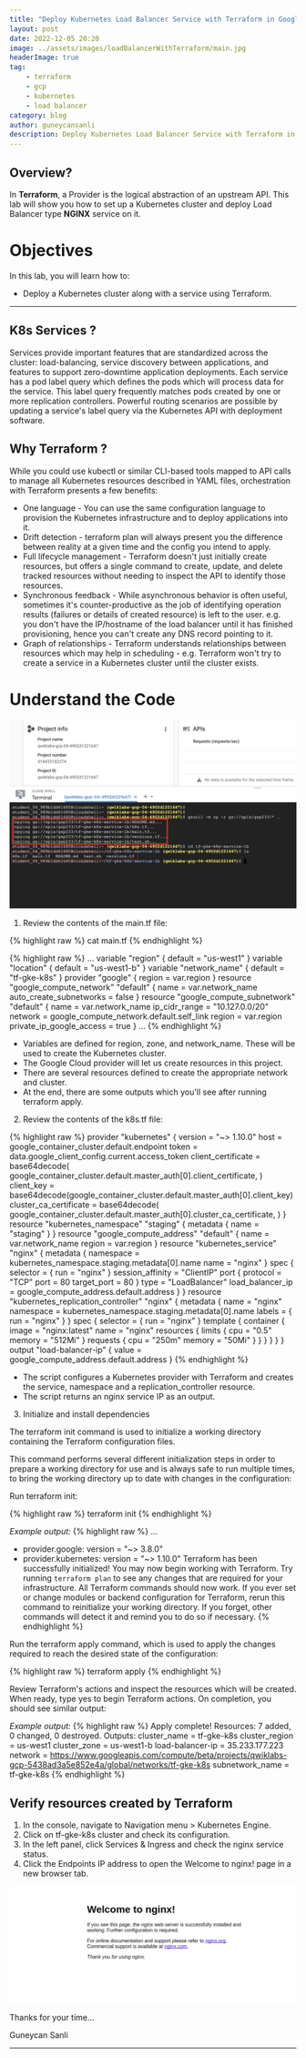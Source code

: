 ```yaml
---
title: "Deploy Kubernetes Load Balancer Service with Terraform in Google Cloud"
layout: post
date: 2022-12-05 20:20
image: ../assets/images/loadBalancerWithTerraform/main.jpg
headerImage: true
tag:
    - terraform
    - gcp
    - kubernetes
    - load balancer
category: blog
author: guneycansanli
description: Deploy Kubernetes Load Balancer Service with Terraform in Google Cloud
---
```


## Overview?

In **Terraform**, a Provider is the logical abstraction of an upstream API. This lab will show you how to set up a Kubernetes cluster and deploy Load Balancer type **NGINX** service on it.


# Objectives

In this lab, you will learn how to:

- Deploy a Kubernetes cluster along with a service using Terraform.

---

## K8s Services ?

Services provide important features that are standardized across the cluster: load-balancing, service discovery between applications, and features to support zero-downtime application deployments. Each service has a pod label query which defines the pods which will process data for the service. This label query frequently matches pods created by one or more replication controllers. Powerful routing scenarios are possible by updating a service's label query via the Kubernetes API with deployment software.

## Why Terraform ?

While you could use kubectl or similar CLI-based tools mapped to API calls to manage all Kubernetes resources described in YAML files, orchestration with Terraform presents a few benefits:

- One language - You can use the same configuration language to provision the Kubernetes infrastructure and to deploy applications into it.
- Drift detection - terraform plan will always present you the difference between reality at a given time and the config you intend to apply.
- Full lifecycle management - Terraform doesn't just initially create resources, but offers a single command to create, update, and delete tracked resources without needing to inspect the API to identify those resources.
- Synchronous feedback - While asynchronous behavior is often useful, sometimes it's counter-productive as the job of identifying operation results (failures or details of created resource) is left to the user. e.g. you don't have the IP/hostname of the load balancer until it has finished provisioning, hence you can't create any DNS record pointing to it.
- Graph of relationships - Terraform understands relationships between resources which may help in scheduling - e.g. Terraform won't try to create a service in a Kubernetes cluster until the cluster exists.


# Understand the Code

![terra1][1]


1. Review the contents of the main.tf file:

{% highlight raw %}
cat main.tf
{% endhighlight %}


{% highlight raw %}
...
variable "region" {
  default = "us-west1"
}
variable "location" {
  default = "us-west1-b"
}
variable "network_name" {
  default = "tf-gke-k8s"
}
provider "google" {
  region = var.region
}
resource "google_compute_network" "default" {
  name                    = var.network_name
  auto_create_subnetworks = false
}
resource "google_compute_subnetwork" "default" {
  name                     = var.network_name
  ip_cidr_range            = "10.127.0.0/20"
  network                  = google_compute_network.default.self_link
  region                   = var.region
  private_ip_google_access = true
}
...
{% endhighlight %} 

- Variables are defined for region, zone, and network_name. These will be used to create the Kubernetes cluster.
- The Google Cloud provider will let us create resources in this project.
- There are several resources defined to create the appropriate network and cluster.
- At the end, there are some outputs which you'll see after running terraform apply.


2. Review the contents of the k8s.tf file:

{% highlight raw %}
provider "kubernetes" {
  version = "~> 1.10.0"
  host    = google_container_cluster.default.endpoint
  token   = data.google_client_config.current.access_token
  client_certificate = base64decode(
    google_container_cluster.default.master_auth[0].client_certificate,
  )
  client_key = base64decode(google_container_cluster.default.master_auth[0].client_key)
  cluster_ca_certificate = base64decode(
    google_container_cluster.default.master_auth[0].cluster_ca_certificate,
  )
}
resource "kubernetes_namespace" "staging" {
  metadata {
    name = "staging"
  }
}
resource "google_compute_address" "default" {
  name   = var.network_name
  region = var.region
}
resource "kubernetes_service" "nginx" {
  metadata {
    namespace = kubernetes_namespace.staging.metadata[0].name
    name      = "nginx"
  }
  spec {
    selector = {
      run = "nginx"
    }
    session_affinity = "ClientIP"
    port {
      protocol    = "TCP"
      port        = 80
      target_port = 80
    }
    type             = "LoadBalancer"
    load_balancer_ip = google_compute_address.default.address
  }
}
resource "kubernetes_replication_controller" "nginx" {
  metadata {
    name      = "nginx"
    namespace = kubernetes_namespace.staging.metadata[0].name
    labels = {
      run = "nginx"
    }
  }
  spec {
    selector = {
      run = "nginx"
    }
    template {
      container {
        image = "nginx:latest"
        name  = "nginx"
        resources {
          limits {
            cpu    = "0.5"
            memory = "512Mi"
          }
          requests {
            cpu    = "250m"
            memory = "50Mi"
          }
        }
      }
    }
  }
}
output "load-balancer-ip" {
  value = google_compute_address.default.address
}
{% endhighlight %}

- The script configures a Kubernetes provider with Terraform and creates the service, namespace and a replication_controller resource.
- The script returns an nginx service IP as an output.


3. Initialize and install dependencies

The terraform init command is used to initialize a working directory containing the Terraform configuration files.

This command performs several different initialization steps in order to prepare a working directory for use and is always safe to run multiple times, to bring the working directory up to date with changes in the configuration:

Run terraform init:

{% highlight raw %}
terraform init
{% endhighlight %}

*Example output:*
{% highlight raw %}
...
* provider.google: version = "~> 3.8.0"
* provider.kubernetes: version = "~> 1.10.0"
Terraform has been successfully initialized!
You may now begin working with Terraform. Try running `terraform plan` to see
any changes that are required for your infrastructure. All Terraform commands
should now work.
If you ever set or change modules or backend configuration for Terraform,
rerun this command to reinitialize your working directory. If you forget, other
commands will detect it and remind you to do so if necessary.
{% endhighlight %}

Run the terraform apply command, which is used to apply the changes required to reach the desired state of the configuration:

{% highlight raw %}
terraform apply
{% endhighlight %}

Review Terraform's actions and inspect the resources which will be created.
When ready, type yes to begin Terraform actions.
On completion, you should see similar output:


*Example output:*
{% highlight raw %}
Apply complete! Resources: 7 added, 0 changed, 0 destroyed.
Outputs:
cluster_name = tf-gke-k8s
cluster_region = us-west1
cluster_zone = us-west1-b
load-balancer-ip = 35.233.177.223
network = https://www.googleapis.com/compute/beta/projects/qwiklabs-gcp-5438ad3a5e852e4a/global/networks/tf-gke-k8s
subnetwork_name = tf-gke-k8s
{% endhighlight %}


## Verify resources created by Terraform

1. In the console, navigate to Navigation menu > Kubernetes Engine.
2. Click on tf-gke-k8s cluster and check its configuration.
3. In the left panel, click Services & Ingress and check the nginx service status.
4. Click the Endpoints IP address to open the Welcome to nginx! page in a new browser tab.

![terra2][2]


Thanks for your time...

Guneycan Sanli


---

[1]: ../assets/images/loadBalancerWithTerraform/terra1.jpg
[2]: ../assets/images/loadBalancerWithTerraform/terra2.jpg

